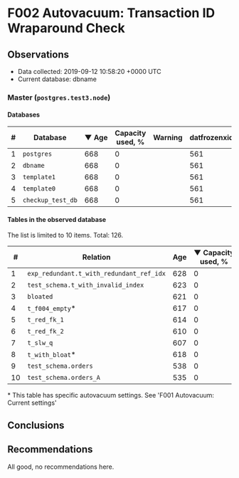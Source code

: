 # F002 Autovacuum: Transaction ID Wraparound Check #

## Observations ##
- Data collected: 2019-09-12 10:58:20 +0000 UTC
- Current database: dbname




### Master (`postgres.test3.node`) ###


#### Databases ####


| \# | Database | &#9660;&nbsp;Age | Capacity used, % | Warning | datfrozenxid |
|--|--------|-----|------------------|---------|--------------|
| 1 |`postgres`|668 |0 |  |561 |
| 2 |`dbname`|668 |0 |  |561 |
| 3 |`template1`|668 |0 |  |561 |
| 4 |`template0`|668 |0 |  |561 |
| 5 |`checkup_test_db`|668 |0 |  |561 |


#### Tables in the observed database ####
The list is limited to 10 items. Total: 126.

| \# | Relation | Age | &#9660;&nbsp;Capacity used, % | Warning |rel_relfrozenxid | toast_relfrozenxid |
|---|-------|-----|------------------|---------|-----------------|--------------------|
| 1 |`exp_redundant.t_with_redundant_ref_idx` |628 |0 |  |601 |0 |
| 2 |`test_schema.t_with_invalid_index` |623 |0 |  |606 |0 |
| 3 |`bloated` |621 |0 |  |608 |0 |
| 4 |`t_f004_empty`\* |617 |0 |  |612 |0 |
| 5 |`t_red_fk_1` |614 |0 |  |615 |0 |
| 6 |`t_red_fk_2` |610 |0 |  |619 |0 |
| 7 |`t_slw_q` |607 |0 |  |622 |0 |
| 8 |`t_with_bloat`\* |618 |0 |  |611 |0 |
| 9 |`test_schema.orders` |538 |0 |  |691 |0 |
| 10 |`test_schema.orders_A` |535 |0 |  |694 |0 |


\* This table has specific autovacuum settings. See 'F001 Autovacuum: Current settings'


## Conclusions ##
 


## Recommendations ##
  All good, no recommendations here.
 

